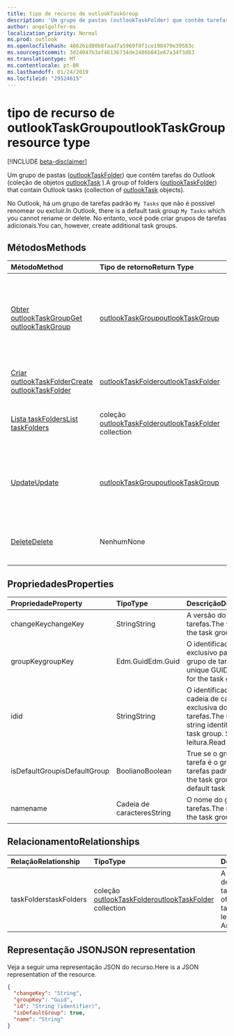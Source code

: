 ```yaml
---
title: tipo de recurso de outlookTaskGroup
description: 'Um grupo de pastas (outlookTaskFolder) que contêm tarefas do Outlook (coleção de objetos outlookTask). '
author: angelgolfer-ms
localization_priority: Normal
ms.prod: outlook
ms.openlocfilehash: 486261d80b8faad7a5969f8f1ce198479e39583c
ms.sourcegitcommit: 3d24047b3af46136734de2486b041e67a34f3d83
ms.translationtype: MT
ms.contentlocale: pt-BR
ms.lasthandoff: 01/24/2019
ms.locfileid: "29524615"
---
```

# <a name="outlooktaskgroup-resource-type"></a><span data-ttu-id="10f88-103">tipo de recurso de outlookTaskGroup</span><span class="sxs-lookup"><span data-stu-id="10f88-103">outlookTaskGroup resource type</span></span>

[!INCLUDE [beta-disclaimer](../../includes/beta-disclaimer.md)]

<span data-ttu-id="10f88-104">Um grupo de pastas ([outlookTaskFolder](outlooktaskfolder.md)) que contêm tarefas do Outlook (coleção de objetos [outlookTask](outlooktask.md) ).</span><span class="sxs-lookup"><span data-stu-id="10f88-104">A group of folders ([outlookTaskFolder](outlooktaskfolder.md)) that contain Outlook tasks (collection of [outlookTask](outlooktask.md) objects).</span></span> 

<span data-ttu-id="10f88-105">No Outlook, há um grupo de tarefas padrão `My Tasks` que não é possível renomear ou excluir.</span><span class="sxs-lookup"><span data-stu-id="10f88-105">In Outlook, there is a default task group `My Tasks` which you cannot rename or delete.</span></span> <span data-ttu-id="10f88-106">No entanto, você pode criar grupos de tarefas adicionais.</span><span class="sxs-lookup"><span data-stu-id="10f88-106">You can, however, create additional task groups.</span></span> 


## <a name="methods"></a><span data-ttu-id="10f88-107">Métodos</span><span class="sxs-lookup"><span data-stu-id="10f88-107">Methods</span></span>

| <span data-ttu-id="10f88-108">Método</span><span class="sxs-lookup"><span data-stu-id="10f88-108">Method</span></span>           | <span data-ttu-id="10f88-109">Tipo de retorno</span><span class="sxs-lookup"><span data-stu-id="10f88-109">Return Type</span></span>    |<span data-ttu-id="10f88-110">Descrição</span><span class="sxs-lookup"><span data-stu-id="10f88-110">Description</span></span>|
|:---------------|:--------|:----------|
|[<span data-ttu-id="10f88-111">Obter outlookTaskGroup</span><span class="sxs-lookup"><span data-stu-id="10f88-111">Get outlookTaskGroup</span></span>](../api/outlooktaskgroup-get.md) | [<span data-ttu-id="10f88-112">outlookTaskGroup</span><span class="sxs-lookup"><span data-stu-id="10f88-112">outlookTaskGroup</span></span>](outlooktaskgroup.md) |<span data-ttu-id="10f88-113">Obtenha as propriedades e relacionamentos do grupo de tarefas especificado do Outlook.</span><span class="sxs-lookup"><span data-stu-id="10f88-113">Get the properties and relationships of the specified Outlook task group.</span></span>|
|[<span data-ttu-id="10f88-114">Criar outlookTaskFolder</span><span class="sxs-lookup"><span data-stu-id="10f88-114">Create outlookTaskFolder</span></span>](../api/outlooktaskgroup-post-taskfolders.md) |[<span data-ttu-id="10f88-115">outlookTaskFolder</span><span class="sxs-lookup"><span data-stu-id="10f88-115">outlookTaskFolder</span></span>](outlooktaskfolder.md)| <span data-ttu-id="10f88-116">Crie uma pasta de tarefas do Outlook.</span><span class="sxs-lookup"><span data-stu-id="10f88-116">Create an Outlook task folder.</span></span>|
|[<span data-ttu-id="10f88-117">Lista taskFolders</span><span class="sxs-lookup"><span data-stu-id="10f88-117">List taskFolders</span></span>](../api/outlooktaskgroup-list-taskfolders.md) |<span data-ttu-id="10f88-118">coleção [outlookTaskFolder](outlooktaskfolder.md)</span><span class="sxs-lookup"><span data-stu-id="10f88-118">[outlookTaskFolder](outlooktaskfolder.md) collection</span></span>| <span data-ttu-id="10f88-119">Obtenha uma coleção de pastas de tarefas do Outlook.</span><span class="sxs-lookup"><span data-stu-id="10f88-119">Get a collection of Outlook task folders.</span></span>|
|[<span data-ttu-id="10f88-120">Update</span><span class="sxs-lookup"><span data-stu-id="10f88-120">Update</span></span>](../api/outlooktaskgroup-update.md) | [<span data-ttu-id="10f88-121">outlookTaskGroup</span><span class="sxs-lookup"><span data-stu-id="10f88-121">outlookTaskGroup</span></span>](outlooktaskgroup.md)  |<span data-ttu-id="10f88-122">Atualize as propriedades graváveis de um grupo de tarefa do Outlook.</span><span class="sxs-lookup"><span data-stu-id="10f88-122">Update the writable properties of an Outlook task group.</span></span> |
|[<span data-ttu-id="10f88-123">Delete</span><span class="sxs-lookup"><span data-stu-id="10f88-123">Delete</span></span>](../api/outlooktaskgroup-delete.md) | <span data-ttu-id="10f88-124">Nenhum</span><span class="sxs-lookup"><span data-stu-id="10f88-124">None</span></span> |<span data-ttu-id="10f88-125">Exclua o grupo de tarefas do Outlook especificado.</span><span class="sxs-lookup"><span data-stu-id="10f88-125">Delete the specified Outlook task group.</span></span> |

## <a name="properties"></a><span data-ttu-id="10f88-126">Propriedades</span><span class="sxs-lookup"><span data-stu-id="10f88-126">Properties</span></span>
| <span data-ttu-id="10f88-127">Propriedade</span><span class="sxs-lookup"><span data-stu-id="10f88-127">Property</span></span>     | <span data-ttu-id="10f88-128">Tipo</span><span class="sxs-lookup"><span data-stu-id="10f88-128">Type</span></span>   |<span data-ttu-id="10f88-129">Descrição</span><span class="sxs-lookup"><span data-stu-id="10f88-129">Description</span></span>|
|:---------------|:--------|:----------|
|<span data-ttu-id="10f88-130">changeKey</span><span class="sxs-lookup"><span data-stu-id="10f88-130">changeKey</span></span>|<span data-ttu-id="10f88-131">String</span><span class="sxs-lookup"><span data-stu-id="10f88-131">String</span></span>|<span data-ttu-id="10f88-132">A versão do grupo de tarefas.</span><span class="sxs-lookup"><span data-stu-id="10f88-132">The version of the task group.</span></span>|
|<span data-ttu-id="10f88-133">groupKey</span><span class="sxs-lookup"><span data-stu-id="10f88-133">groupKey</span></span>|<span data-ttu-id="10f88-134">Edm.Guid</span><span class="sxs-lookup"><span data-stu-id="10f88-134">Edm.Guid</span></span>|<span data-ttu-id="10f88-135">O identificador GUID exclusivo para o grupo de tarefa.</span><span class="sxs-lookup"><span data-stu-id="10f88-135">The unique GUID identifier for the task group.</span></span>|
|<span data-ttu-id="10f88-136">id</span><span class="sxs-lookup"><span data-stu-id="10f88-136">id</span></span>|<span data-ttu-id="10f88-137">String</span><span class="sxs-lookup"><span data-stu-id="10f88-137">String</span></span>|<span data-ttu-id="10f88-138">O identificador de cadeia de caracteres exclusiva do grupo de tarefas.</span><span class="sxs-lookup"><span data-stu-id="10f88-138">The unique string identifier of the task group.</span></span> <span data-ttu-id="10f88-139">Somente leitura.</span><span class="sxs-lookup"><span data-stu-id="10f88-139">Read-only.</span></span>|
|<span data-ttu-id="10f88-140">isDefaultGroup</span><span class="sxs-lookup"><span data-stu-id="10f88-140">isDefaultGroup</span></span>|<span data-ttu-id="10f88-141">Booliano</span><span class="sxs-lookup"><span data-stu-id="10f88-141">Boolean</span></span>|<span data-ttu-id="10f88-142">True se o grupo de tarefa é o grupo de tarefas padrão.</span><span class="sxs-lookup"><span data-stu-id="10f88-142">True if the task group is the default task group.</span></span>|
|<span data-ttu-id="10f88-143">name</span><span class="sxs-lookup"><span data-stu-id="10f88-143">name</span></span>|<span data-ttu-id="10f88-144">Cadeia de caracteres</span><span class="sxs-lookup"><span data-stu-id="10f88-144">String</span></span>|<span data-ttu-id="10f88-145">O nome do grupo de tarefas.</span><span class="sxs-lookup"><span data-stu-id="10f88-145">The name of the task group.</span></span>|

## <a name="relationships"></a><span data-ttu-id="10f88-146">Relacionamento</span><span class="sxs-lookup"><span data-stu-id="10f88-146">Relationships</span></span>
| <span data-ttu-id="10f88-147">Relação</span><span class="sxs-lookup"><span data-stu-id="10f88-147">Relationship</span></span> | <span data-ttu-id="10f88-148">Tipo</span><span class="sxs-lookup"><span data-stu-id="10f88-148">Type</span></span>   |<span data-ttu-id="10f88-149">Descrição</span><span class="sxs-lookup"><span data-stu-id="10f88-149">Description</span></span>|
|:---------------|:--------|:----------|
|<span data-ttu-id="10f88-150">taskFolders</span><span class="sxs-lookup"><span data-stu-id="10f88-150">taskFolders</span></span>|<span data-ttu-id="10f88-151">coleção [outlookTaskFolder](outlooktaskfolder.md)</span><span class="sxs-lookup"><span data-stu-id="10f88-151">[outlookTaskFolder](outlooktaskfolder.md) collection</span></span>| <span data-ttu-id="10f88-152">A coleção de pastas de tarefa no grupo de tarefas.</span><span class="sxs-lookup"><span data-stu-id="10f88-152">The collection of task folders in the task group.</span></span> <span data-ttu-id="10f88-153">Somente leitura.</span><span class="sxs-lookup"><span data-stu-id="10f88-153">Read-only.</span></span> <span data-ttu-id="10f88-154">Anulável.</span><span class="sxs-lookup"><span data-stu-id="10f88-154">Nullable.</span></span>|

## <a name="json-representation"></a><span data-ttu-id="10f88-155">Representação JSON</span><span class="sxs-lookup"><span data-stu-id="10f88-155">JSON representation</span></span>
<span data-ttu-id="10f88-156">Veja a seguir uma representação JSON do recurso.</span><span class="sxs-lookup"><span data-stu-id="10f88-156">Here is a JSON representation of the resource.</span></span>

<!-- {
  "blockType": "resource",
  "optionalProperties": [

  ],
  "@odata.type": "microsoft.graph.outlookTaskGroup"
}-->

```json
{
  "changeKey": "String",
  "groupKey": "Guid",
  "id": "String (identifier)",
  "isDefaultGroup": true,
  "name": "String"
}

```

<!-- uuid: 8fcb5dbc-d5aa-4681-8e31-b001d5168d79
2015-10-25 14:57:30 UTC -->
<!--
{
  "type": "#page.annotation",
  "description": "outlookTaskGroup resource",
  "keywords": "",
  "section": "documentation",
  "tocPath": "",
  "suppressions": [
    "Error: /api-reference/beta/resources/outlooktaskgroup.md:\r\n      Exception processing links.\r\n    System.ArgumentException: Link Definition was null. Link text: !INCLUDE [beta-disclaimer](../../includes/beta-disclaimer.md)\r\n      at ApiDoctor.Validation.DocFile.get_LinkDestinations()\r\n      at ApiDoctor.Validation.DocSet.ValidateLinks(Boolean includeWarnings, String[] relativePathForFiles, IssueLogger issues, Boolean requireFilenameCaseMatch, Boolean printOrphanedFiles)"
  ]
}
-->
